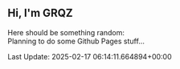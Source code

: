 ## Hi, I'm GRQZ
Here should be something random:  
Planning to do some Github Pages stuff...


Last Update: 2025-02-17 06:14:11.664894+00:00
